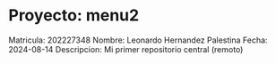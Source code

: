 # Proyecto: menu2
Matricula: 202227348
Nombre: Leonardo Hernandez Palestina
Fecha: 2024-08-14
Descripcion: Mi primer repositorio central (remoto)
